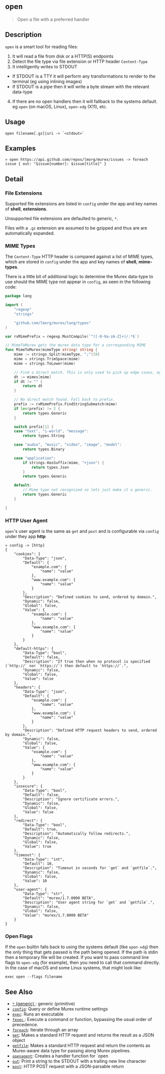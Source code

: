 # `open`

> Open a file with a preferred handler

## Description

`open` is a smart tool for reading files:

1. It will read a file from disk or a HTTP(S) endpoints
2. Detect the file type via file extension or HTTP header `Content-Type`
3. It intelligently writes to STDOUT

- If STDOUT is a TTY it will perform any transformations to render to the
  terminal (eg using inlining images)
- If STDOUT is a pipe then it will write a byte stream with the relevant
  data-type

4. If there are no open handlers then it will fallback to the systems default.
   eg `open` (on macOS, Linux), `open-xdg` (X11), etc.

## Usage

    open filename[.gz]|uri -> `<stdout>`

## Examples

    » open https://api.github.com/repos/lmorg/murex/issues -> foreach issue { out: "$issue[number]: $issue[title]" }

## Detail

### File Extensions

Supported file extensions are listed in `config` under the app and key names of
**shell**, **extensions**.

Unsupported file extensions are defaulted to generic, `*`.

Files with a `.gz` extension are assumed to be gzipped and thus are are
automatically expanded.

### MIME Types

The `Content-Type` HTTP header is compared against a list of MIME types, which
are stored in `config` under the app and key names of **shell**, **mime-types**.

There is a little bit of additional logic to determine the Murex data-type to
use should the MIME type not appear in `config`, as seen in the following code:

```go
package lang

import (
	"regexp"
	"strings"

	"github.com/lmorg/murex/lang/types"
)

var rxMimePrefix = regexp.MustCompile(`^([-0-9a-zA-Z]+)/.*$`)

// MimeToMurex gets the murex data type for a corresponding MIME
func MimeToMurex(mimeType string) string {
	mime := strings.Split(mimeType, ";")[0]
	mime = strings.TrimSpace(mime)
	mime = strings.ToLower(mime)

	// Find a direct match. This is only used to pick up edge cases, eg text files used as images.
	dt := mimes[mime]
	if dt != "" {
		return dt
	}

	// No direct match found. Fall back to prefix.
	prefix := rxMimePrefix.FindStringSubmatch(mime)
	if len(prefix) != 2 {
		return types.Generic
	}

	switch prefix[1] {
	case "text", "i-world", "message":
		return types.String

	case "audio", "music", "video", "image", "model":
		return types.Binary

	case "application":
		if strings.HasSuffix(mime, "+json") {
			return types.Json
		}
		return types.Generic

	default:
		// Mime type not recognized so lets just make it a generic.
		return types.Generic
	}

}
```

### HTTP User Agent

`open`'s user agent is the same as `get` and `post` and is configurable via
`config` under they app **http**

    » config -> [http]
    {
        "cookies": {
            "Data-Type": "json",
            "Default": {
                "example.com": {
                    "name": "value"
                },
                "www.example.com": {
                    "name": "value"
                }
            },
            "Description": "Defined cookies to send, ordered by domain.",
            "Dynamic": false,
            "Global": false,
            "Value": {
                "example.com": {
                    "name": "value"
                },
                "www.example.com": {
                    "name": "value"
                }
            }
        },
        "default-https": {
            "Data-Type": "bool",
            "Default": false,
            "Description": "If true then when no protocol is specified (`http://` nor `https://`) then default to `https://`.",
            "Dynamic": false,
            "Global": false,
            "Value": false
        },
        "headers": {
            "Data-Type": "json",
            "Default": {
                "example.com": {
                    "name": "value"
                },
                "www.example.com": {
                    "name": "value"
                }
            },
            "Description": "Defined HTTP request headers to send, ordered by domain.",
            "Dynamic": false,
            "Global": false,
            "Value": {
                "example.com": {
                    "name": "value"
                },
                "www.example.com": {
                    "name": "value"
                }
            }
        },
        "insecure": {
            "Data-Type": "bool",
            "Default": false,
            "Description": "Ignore certificate errors.",
            "Dynamic": false,
            "Global": false,
            "Value": false
        },
        "redirect": {
            "Data-Type": "bool",
            "Default": true,
            "Description": "Automatically follow redirects.",
            "Dynamic": false,
            "Global": false,
            "Value": true
        },
        "timeout": {
            "Data-Type": "int",
            "Default": 10,
            "Description": "Timeout in seconds for `get` and `getfile`.",
            "Dynamic": false,
            "Global": false,
            "Value": 10
        },
        "user-agent": {
            "Data-Type": "str",
            "Default": "murex/1.7.0000 BETA",
            "Description": "User agent string for `get` and `getfile`.",
            "Dynamic": false,
            "Global": false,
            "Value": "murex/1.7.0000 BETA"
        }
    }

### Open Flags

If the `open` builtin falls back to using the systems default (like `open-xdg`)
then the only thing that gets passed is the path being opened. If the path is
stdin then a temporary file will be created. If you want to pass command line
flags to `open-xdg` (for example), then you need to call that command directly.
In the case of macOS and some Linux systems, that might look like:

    exec open --flags filename

## See Also

- [`*` (generic) ](/types/generic.md):
  generic (primitive)
- [`config`](./config.md):
  Query or define Murex runtime settings
- [`exec`](./exec.md):
  Runs an executable
- [`fexec` ](./fexec.md):
  Execute a command or function, bypassing the usual order of precedence.
- [`foreach`](./foreach.md):
  Iterate through an array
- [`get`](./get.md):
  Makes a standard HTTP request and returns the result as a JSON object
- [`getfile`](./getfile.md):
  Makes a standard HTTP request and return the contents as Murex-aware data type for passing along Murex pipelines.
- [`openagent`](./openagent.md):
  Creates a handler function for `open
- [`out`](./out.md):
  Print a string to the STDOUT with a trailing new line character
- [`post`](./post.md):
  HTTP POST request with a JSON-parsable return
